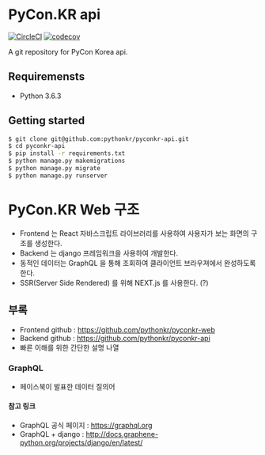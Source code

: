 # PyCon.KR api

[![CircleCI](https://circleci.com/gh/pythonkr/pyconkr-api.svg?style=svg)](https://circleci.com/gh/pythonkr/pyconkr-api) [![codecov](https://codecov.io/gh/pythonkr/pyconkr-api/branch/master/graph/badge.svg)](https://codecov.io/gh/pythonkr/pyconkr-api)

A git repository for PyCon Korea api.

## Requiremensts

- Python 3.6.3

## Getting started

```bash
$ git clone git@github.com:pythonkr/pyconkr-api.git
$ cd pyconkr-api
$ pip install -r requirements.txt
$ python manage.py makemigrations 
$ python manage.py migrate
$ python manage.py runserver
```

# PyCon.KR Web 구조
- Frontend 는 React 자바스크립트 라이브러리를 사용하여 사용자가 보는 화면의 구조를 생성한다.
- Backend 는 django 프레임워크을 사용하여 개발한다.
- 동적인 데이터는 GraphQL 을 통해 조회하여 클라이언트 브라우져에서 완성하도록 한다.
- SSR(Server Side Rendered) 를 위해 NEXT.js 를 사용한다. (?)

## 부록
- Frontend github : https://github.com/pythonkr/pyconkr-web
- Backend github : https://github.com/pythonkr/pyconkr-api
- 빠른 이해를 위한 간단한 설명 나열


### GraphQL
- 페이스북이 발표한 데이터 질의어

#### 참고 링크
- GraphQL 공식 페이지 : https://graphql.org
- GraphQL + django : http://docs.graphene-python.org/projects/django/en/latest/

